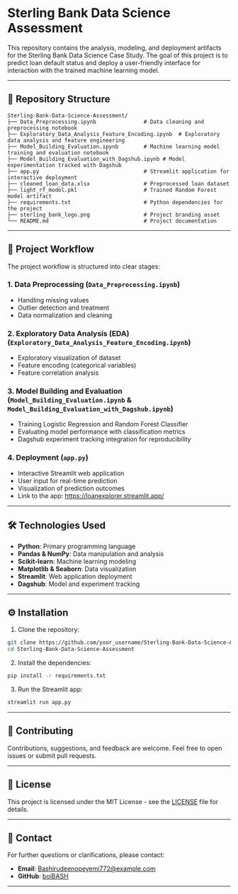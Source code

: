 # Sterling Bank Data Science Assessment

This repository contains the analysis, modeling, and deployment artifacts for the Sterling Bank Data Science Case Study. The goal of this project is to predict loan default status and deploy a user-friendly interface for interaction with the trained machine learning model.

---

## 📁 Repository Structure

```
Sterling-Bank-Data-Science-Assessment/
├── Data_Preprocessing.ipynb               # Data cleaning and preprocessing notebook
├── Exploratory_Data_Analysis_Feature_Encoding.ipynb  # Exploratory data analysis and feature engineering
├── Model_Building_Evaluation.ipynb        # Machine learning model training and evaluation notebook
├── Model_Building_Evaluation_with_Dagshub.ipynb # Model experimentation tracked with Dagshub
├── app.py                                 # Streamlit application for interactive deployment
├── cleaned_loan_data.xlsx                 # Preprocessed loan dataset
├── light_rf_model.pkl                     # Trained Random Forest model artifact
├── requirements.txt                       # Python dependencies for the project
├── sterling_bank_logo.png                 # Project branding asset
└── README.md                              # Project documentation
```

---

## 🚀 Project Workflow

The project workflow is structured into clear stages:

### 1. **Data Preprocessing** (`Data_Preprocessing.ipynb`)

* Handling missing values
* Outlier detection and treatment
* Data normalization and cleaning

### 2. **Exploratory Data Analysis (EDA)** (`Exploratory_Data_Analysis_Feature_Encoding.ipynb`)

* Exploratory visualization of dataset
* Feature encoding (categorical variables)
* Feature correlation analysis

### 3. **Model Building and Evaluation** (`Model_Building_Evaluation.ipynb` & `Model_Building_Evaluation_with_Dagshub.ipynb`)

* Training Logistic Regression and Random Forest Classifier
* Evaluating model performance with classification metrics
* Dagshub experiment tracking integration for reproducibility

### 4. **Deployment** (`app.py`)

* Interactive Streamlit web application
* User input for real-time prediction
* Visualization of prediction outcomes
* Link to the app: https://loanexplorer.streamlit.app/

---

## 🛠️ Technologies Used

* **Python**: Primary programming language
* **Pandas & NumPy**: Data manipulation and analysis
* **Scikit-learn**: Machine learning modeling
* **Matplotlib & Seaborn**: Data visualization
* **Streamlit**: Web application deployment
* **Dagshub**: Model and experiment tracking

---

## ⚙️ Installation

1. Clone the repository:

```bash
git clone https://github.com/your_username/Sterling-Bank-Data-Science-Assessment.git
cd Sterling-Bank-Data-Science-Assessment
```

2. Install the dependencies:

```bash
pip install -r requirements.txt
```

3. Run the Streamlit app:

```bash
streamlit run app.py
```

---

## 🤝 Contributing

Contributions, suggestions, and feedback are welcome. Feel free to open issues or submit pull requests.

---

## 📜 License

This project is licensed under the MIT License - see the [LICENSE](LICENSE) file for details.

---

## 📧 Contact

For further questions or clarifications, please contact:

* **Email**: [Bashirudeenopeyemi772@example.com](mailto:Bashirudeenopeyemi772@example.com)
* **GitHub**: [boiBASH](https://github.com/boibash)

---

